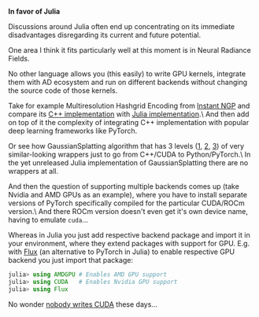 **In favor of Julia**

Discussions around Julia often end up concentrating on its
immediate disadvantages disregarding its current and future potential.

One area I think it fits particularly well at this moment is
in Neural Radiance Fields.

No other language allows you (this easily) to write GPU kernels,
integrate them with AD ecosystem and run on different backends
without changing the source code of those kernels.

Take for example Multiresolution Hashgrid Encoding from
[Instant NGP](https://nvlabs.github.io/instant-ngp/) and compare its
[C++ implementation](https://github.com/NVlabs/tiny-cuda-nn/blob/master/include/tiny-cuda-nn/encodings/grid.h)
with
[Julia implementation](https://github.com/JuliaNeuralGraphics/NerfUtils.jl/blob/main/src/encoding/grid_kernels.jl).\\
And then add on top of it the complexity of integrating C++ implementation with popular
deep learning frameworks like PyTorch.

Or see how GaussianSplatting algorithm that has 3 levels
([1](https://github.com/graphdeco-inria/diff-gaussian-rasterization/blob/59f5f77e3ddbac3ed9db93ec2cfe99ed6c5d121d/cuda_rasterizer/rasterizer_impl.cu),
[2](https://github.com/graphdeco-inria/diff-gaussian-rasterization/blob/59f5f77e3ddbac3ed9db93ec2cfe99ed6c5d121d/rasterize_points.cu),
[3](https://github.com/graphdeco-inria/diff-gaussian-rasterization/blob/59f5f77e3ddbac3ed9db93ec2cfe99ed6c5d121d/diff_gaussian_rasterization/__init__.py))
of very similar-looking wrappers just to go from C++/CUDA to Python/PyTorch.\\
In the yet unreleased Julia implementation of GaussianSplatting there are
no wrappers at all.

And then the question of supporting multiple backends comes up (take Nvidia and AMD GPUs as an example),
where you have to install separate versions of PyTorch specifically compiled
for the particular CUDA/ROCm version.\\
And there ROCm version doesn't even get it's own device name, having to emulate `cuda`...

Whereas in Julia you just add respective backend package and import it in your
environment, where they extend packages with support for GPU.
E.g. with [Flux](https://github.com/FluxML/Flux.jl)
(an alternative to PyTorch in Julia) to enable respective GPU backend
you just import that package:
```julia
julia> using AMDGPU # Enables AMD GPU support
julia> using CUDA   # Enables Nvidia GPU support
julia> using Flux
```

No wonder
[nobody writes CUDA](https://twitter.com/jimkxa/status/1758943527743234234)
these days...
